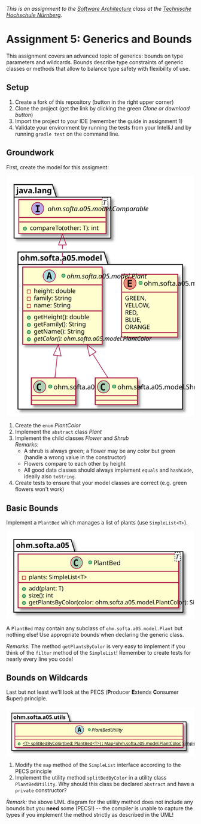 _This is an assignment to the [Software Architecture](https://ohm-softa.github.io) class at the [Technische Hochschule Nürnberg](http://www.th-nuernberg.de)._

# Assignment 5: Generics and Bounds

This assignment covers an advanced topic of generics: bounds on type parameters and wildcards.
Bounds describe type constraints of generic classes or methods that allow to balance type safety with flexibility of use.


## Setup

1. Create a fork of this repository (button in the right upper corner)
2. Clone the project (get the link by clicking the green _Clone or download button_)
3. Import the project to your IDE (remember the guide in assignment 1)
4. Validate your environment by running the tests from your IntelliJ and by running `gradle test` on the command line.


## Groundwork

First, create the model for this assigment:

![Model spec](./assets/class-spec-1.svg)

1. Create the `enum` _PlantColor_
2. Implement the `abstract` class _Plant_
3. Implement the child classes _Flower_ and _Shrub_<br>
    _Remarks:_
    - A shrub is always green; a flower may be any color but green (handle a wrong value in the constructor)
    - Flowers compare to each other by height
    - All good data classes should always implement `equals` and `hashCode`, ideally also `toString`.
4. Create tests to ensure that your model classes are correct (e.g. green flowers won't work)


## Basic Bounds

Implement a `PlantBed` which manages a list of plants (use `SimpleList<T>`).

![PlantBed spec](./assets/class-spec-2.svg)

A `PlantBed` may contain any subclass of `ohm.softa.a05.model.Plant` but nothing else!
Use appropriate bounds when declaring the generic class.

_Remarks:_ The method `getPlantsByColor` is very easy to implement if you think of the `filter` method of the `SimpleList`!
Remember to create tests for nearly every line you code!


## Bounds on Wildcards

Last but not least we'll look at the PECS (**P**roducer **E**xtends **C**onsumer **S**uper) principle.

![Utils spec](./assets/class-spec-3.svg)

1. Modify the `map` method of the `SimpleList` interface according to the PECS principle
2. Implement the utility method `splitBedByColor` in a utility class `PlantBedUtility`.
	Why should this class be declared `abstract` and have a `private` constructor?

_Remark:_ the above UML diagram for the utility method does not include any bounds but you **need** some (PECS!) -- the compiler is unable to capture the types if you implement the method strictly as described in the UML!
